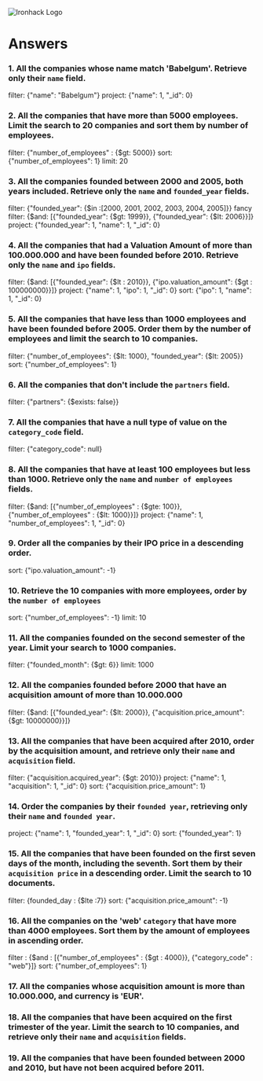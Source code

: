 ![Ironhack Logo](https://i.imgur.com/1QgrNNw.png)

# Answers

### 1. All the companies whose name match 'Babelgum'. Retrieve only their `name` field.

filter: {"name": "Babelgum"}
project: {"name": 1, "_id": 0}

### 2. All the companies that have more than 5000 employees. Limit the search to 20 companies and sort them by **number of employees**.

filter: {"number_of_employees" : {$gt: 5000}}
sort: {"number_of_employees": 1}
limit: 20

### 3. All the companies founded between 2000 and 2005, both years included. Retrieve only the `name` and `founded_year` fields.

filter: {"founded_year": {$in :[2000, 2001, 2002, 2003, 2004, 2005]}}
fancy filter: {$and: [{"founded_year": {$gt: 1999}}, {"founded_year": {$lt: 2006}}]}
project: {"founded_year": 1, "name": 1, "_id": 0}


### 4. All the companies that had a Valuation Amount of more than 100.000.000 and have been founded before 2010. Retrieve only the `name` and `ipo` fields.
filter: {$and: [{"founded_year": {$lt : 2010}}, {"ipo.valuation_amount": {$gt : 100000000}}]}
project: {"name": 1, "ipo": 1, "_id": 0}
sort: {"ipo": 1, "name": 1, "_id": 0}

### 5. All the companies that have less than 1000 employees and have been founded before 2005. Order them by the number of employees and limit the search to 10 companies.

filter: {"number_of_employees": {$lt: 1000}, "founded_year": {$lt: 2005}}
sort: {"number_of_employees": 1}

### 6. All the companies that don't include the `partners` field.

filter: {"partners": {$exists: false}}

### 7. All the companies that have a null type of value on the `category_code` field.

filter: {"category_code": null}

### 8. All the companies that have at least 100 employees but less than 1000. Retrieve only the `name` and `number of employees` fields.

filter: {$and: [{"number_of_employees" : {$gte: 100}}, {"number_of_employees" : {$lt: 1000}}]}
project: {"name": 1, "number_of_employees": 1, "_id": 0}

### 9. Order all the companies by their IPO price in a descending order.

sort: {"ipo.valuation_amount": -1}

### 10. Retrieve the 10 companies with more employees, order by the `number of employees`

sort: {"number_of_employees": -1}
limit: 10

### 11. All the companies founded on the second semester of the year. Limit your search to 1000 companies.

filter: {"founded_month": {$gt: 6}}
limit: 1000

<!-- ### 12. All the companies that have been 'deadpooled' after the third year. -->

<!-- Your Code Goes Here -->

### 12. All the companies founded before 2000 that have an acquisition amount of more than 10.000.000

filter: {$and: [{"founded_year": {$lt: 2000}}, {"acquisition.price_amount": {$gt: 10000000}}]} 

### 13. All the companies that have been acquired after 2010, order by the acquisition amount, and retrieve only their `name` and `acquisition` field.

filter: {"acquisition.acquired_year": {$gt: 2010}}
project: {"name": 1, "acquisition": 1, "_id": 0}
sort: {"acquisition.price_amount": 1}

### 14. Order the companies by their `founded year`, retrieving only their `name` and `founded year`.

project: {"name": 1, "founded_year": 1, "_id": 0}
sort: {"founded_year": 1}

### 15. All the companies that have been founded on the first seven days of the month, including the seventh. Sort them by their `acquisition price` in a descending order. Limit the search to 10 documents.

filter: {founded_day : {$lte :7}}
sort: {"acquisition.price_amount": -1}

### 16. All the companies on the 'web' `category` that have more than 4000 employees. Sort them by the amount of employees in ascending order.

filter : {$and : [{"number_of_employees" : {$gt : 4000}}, {"category_code" : "web"}]}
sort: {"number_of_employees": 1}

### 17. All the companies whose acquisition amount is more than 10.000.000, and currency is 'EUR'.

<!-- Your Code Goes Here -->

### 18. All the companies that have been acquired on the first trimester of the year. Limit the search to 10 companies, and retrieve only their `name` and `acquisition` fields.

<!-- Your Code Goes Here -->

### 19. All the companies that have been founded between 2000 and 2010, but have not been acquired before 2011.

<!-- Your Code Goes Here -->
